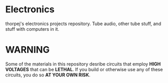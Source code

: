 # Electronics
thorpej's electronics projects repository.  Tube audio, other tube stuff, and stuff with computers in it.


# **WARNING**
Some of the materials in this repository desribe circuits that employ **HIGH VOLTAGES** that can be **LETHAL**.
If you build or otherwise use any of these circuits, you do so **AT YOUR OWN RISK**.
